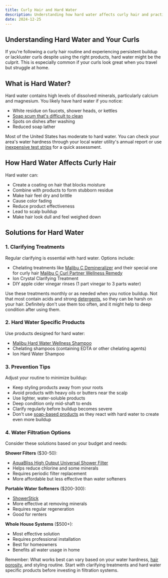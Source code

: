```yaml
---
title: Curly Hair and Hard Water
description: Understanding how hard water affects curly hair and practical solutions for managing mineral buildup, from clarifying treatments to water filtration options.
date: 2024-12-25
---
```


Understanding Hard Water and Your Curls
-------------------

If you're following a curly hair routine and experiencing persistent buildup or lackluster curls despite using the right products, hard water might be the culprit. This is especially common if your curls look great when you travel but struggle at home.

What is Hard Water?
-------------------

Hard water contains high levels of dissolved minerals, particularly calcium and magnesium. You likely have hard water if you notice:
- White residue on faucets, shower heads, or kettles
- [Soap scum that's difficult to clean](/blog/is-soap-good-for-curls)
- Spots on dishes after washing
- Reduced soap lather

Most of the United States has moderate to hard water. You can check your area's water hardness through your local water utility's annual report or use [inexpensive test strips](https://amzn.to/40654Iz) for a quick assessment.

How Hard Water Affects Curly Hair
-------------------

Hard water can:
- Create a coating on hair that blocks moisture
- Combine with products to form stubborn residue
- Make hair feel dry and brittle
- Cause color fading
- Reduce product effectiveness
- Lead to scalp buildup
- Make hair look dull and feel weighed down

Solutions for Hard Water
-------------------

### 1. Clarifying Treatments

Regular clarifying is essential with hard water. Options include:
- Chelating treatments like [Malibu C Demineralizer](https://amzn.to/4gOtwUq) and their special one for curly hair [Malibu C Curl Partner Wellness Remedy](https://amzn.to/3BIoNVg)
- Ion Crystal Clarifying Treatment
- DIY apple cider vinegar rinses (1 part vinegar to 3 parts water)

Use these treatments monthly or as needed when you notice buildup. Not that most contain acids and strong [detergents](/groups/detergents), so they can be harsh on your hair. Definitely don't use them too often, and it might help to deep condition after using them.

### 2. Hard Water Specific Products

Use products designed for hard water:
- [Malibu Hard Water Wellness Shampoo](https://amzn.to/4golOk0)
- Chelating shampoos (containing EDTA or other chelating agents)
- Ion Hard Water Shampoo

### 3. Prevention Tips

Adjust your routine to minimize buildup:
- Keep styling products away from your roots
- Avoid products with heavy oils or butters near the scalp
- Use lighter, water-soluble products
- Deep condition only mid-shaft to ends
- Clarify regularly before buildup becomes severe
- Don't use [soap-based products](/blog/is-soap-good-for-curls) as they react with hard water to create even more buildup

### 4. Water Filtration Options

Consider these solutions based on your budget and needs:

**Shower Filters** ($30-50):
- [AquaBliss High Output Universal Shower Filter](http://amzn.to/2CwM9bJ)
- Helps reduce chlorine and some minerals
- Requires periodic filter replacement
- More affordable but less effective than water softeners

**Portable Water Softeners** ($200-300):
- [ShowerStick](https://watersticks.com/)
- More effective at removing minerals
- Requires regular regeneration
- Good for renters

**Whole House Systems** ($500+):
- Most effective solution
- Requires professional installation
- Best for homeowners
- Benefits all water usage in home

Remember: What works best can vary based on your water hardness, [hair porosity](/porosity-quiz), and styling routine. Start with clarifying treatments and hard water specific products before investing in filtration systems.
